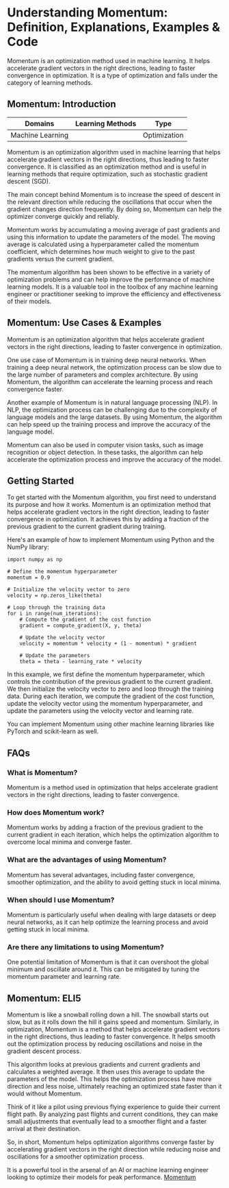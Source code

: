 # Understanding Momentum: Definition, Explanations, Examples & Code

Momentum is an optimization method used in machine learning. It helps
accelerate gradient vectors in the right directions, leading to faster
convergence in optimization. It is a type of optimization and falls under the
category of learning methods.

## Momentum: Introduction

Domains | Learning Methods | Type  
---|---|---  
Machine Learning |  | Optimization  
  
Momentum is an optimization algorithm used in machine learning that helps
accelerate gradient vectors in the right directions, thus leading to faster
convergence. It is classified as an optimization method and is useful in
learning methods that require optimization, such as stochastic gradient
descent (SGD).

The main concept behind Momentum is to increase the speed of descent in the
relevant direction while reducing the oscillations that occur when the
gradient changes direction frequently. By doing so, Momentum can help the
optimizer converge quickly and reliably.

Momentum works by accumulating a moving average of past gradients and using
this information to update the parameters of the model. The moving average is
calculated using a hyperparameter called the momentum coefficient, which
determines how much weight to give to the past gradients versus the current
gradient.

The momentum algorithm has been shown to be effective in a variety of
optimization problems and can help improve the performance of machine learning
models. It is a valuable tool in the toolbox of any machine learning engineer
or practitioner seeking to improve the efficiency and effectiveness of their
models.

## Momentum: Use Cases & Examples

Momentum is an optimization algorithm that helps accelerate gradient vectors
in the right directions, leading to faster convergence in optimization.

One use case of Momentum is in training deep neural networks. When training a
deep neural network, the optimization process can be slow due to the large
number of parameters and complex architecture. By using Momentum, the
algorithm can accelerate the learning process and reach convergence faster.

Another example of Momentum is in natural language processing (NLP). In NLP,
the optimization process can be challenging due to the complexity of language
models and the large datasets. By using Momentum, the algorithm can help speed
up the training process and improve the accuracy of the language model.

Momentum can also be used in computer vision tasks, such as image recognition
or object detection. In these tasks, the algorithm can help accelerate the
optimization process and improve the accuracy of the model.

## Getting Started

To get started with the Momentum algorithm, you first need to understand its
purpose and how it works. Momentum is an optimization method that helps
accelerate gradient vectors in the right direction, leading to faster
convergence in optimization. It achieves this by adding a fraction of the
previous gradient to the current gradient during training.

Here's an example of how to implement Momentum using Python and the NumPy
library:

    
    
    
    import numpy as np
    
    # Define the momentum hyperparameter
    momentum = 0.9
    
    # Initialize the velocity vector to zero
    velocity = np.zeros_like(theta)
    
    # Loop through the training data
    for i in range(num_iterations):
        # Compute the gradient of the cost function
        gradient = compute_gradient(X, y, theta)
        
        # Update the velocity vector
        velocity = momentum * velocity + (1 - momentum) * gradient
        
        # Update the parameters
        theta = theta - learning_rate * velocity
    
    

In this example, we first define the momentum hyperparameter, which controls
the contribution of the previous gradient to the current gradient. We then
initialize the velocity vector to zero and loop through the training data.
During each iteration, we compute the gradient of the cost function, update
the velocity vector using the momentum hyperparameter, and update the
parameters using the velocity vector and learning rate.

You can implement Momentum using other machine learning libraries like PyTorch
and scikit-learn as well.

## FAQs

### What is Momentum?

Momentum is a method used in optimization that helps accelerate gradient
vectors in the right directions, leading to faster convergence.

### How does Momentum work?

Momentum works by adding a fraction of the previous gradient to the current
gradient in each iteration, which helps the optimization algorithm to overcome
local minima and converge faster.

### What are the advantages of using Momentum?

Momentum has several advantages, including faster convergence, smoother
optimization, and the ability to avoid getting stuck in local minima.

### When should I use Momentum?

Momentum is particularly useful when dealing with large datasets or deep
neural networks, as it can help optimize the learning process and avoid
getting stuck in local minima.

### Are there any limitations to using Momentum?

One potential limitation of Momentum is that it can overshoot the global
minimum and oscillate around it. This can be mitigated by tuning the momentum
parameter and learning rate.

## Momentum: ELI5

Momentum is like a snowball rolling down a hill. The snowball starts out slow,
but as it rolls down the hill it gains speed and momentum. Similarly, in
optimization, Momentum is a method that helps accelerate gradient vectors in
the right directions, thus leading to faster convergence. It helps smooth out
the optimization process by reducing oscillations and noise in the gradient
descent process.

This algorithm looks at previous gradients and current gradients and
calculates a weighted average. It then uses this average to update the
parameters of the model. This helps the optimization process have more
direction and less noise, ultimately reaching an optimized state faster than
it would without Momentum.

Think of it like a pilot using previous flying experience to guide their
current flight path. By analyzing past flights and current conditions, they
can make small adjustments that eventually lead to a smoother flight and a
faster arrival at their destination.

So, in short, Momentum helps optimization algorithms converge faster by
accelerating gradient vectors in the right direction while reducing noise and
oscillations for a smoother optimization process.

It is a powerful tool in the arsenal of an AI or machine learning engineer
looking to optimize their models for peak performance.
[Momentum](https://serp.ai/momentum/)
